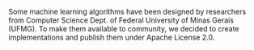 Some machine learning algorithms have been designed by researchers from Computer Science Dept. of Federal University of Minas Gerais (UFMG). To make them available to community, we decided to create  implementations and publish them under Apache License 2.0.